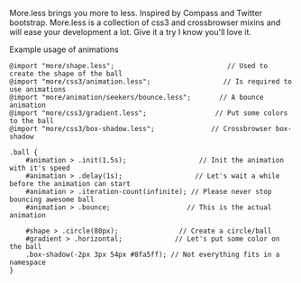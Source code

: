 More.less brings you more to less.
Inspired by Compass and Twitter bootstrap.
More.less is a collection of css3 and crossbrowser mixins and will ease your development a lot.
Give it a try I know you'll love it.

Example usage of animations

    @import "more/shape.less";                            // Used to create the shape of the ball
    @import "more/css3/animation.less";                  // Is required to use animations
    @import "more/animation/seekers/bounce.less";       // A bounce animation
    @import "more/css3/gradient.less";                 // Put some colors to the ball
    @import "more/css3/box-shadow.less";              // Crossbrowser box-shadow

    .ball {
        #animation > .init(1.5s);                  // Init the animation with it's speed
        #animation > .delay(1s);                  // Let's wait a while before the animation can start
        #animation > .iteration-count(infinite); // Please never stop bouncing awesome ball
        #animation > .bounce;                   // This is the actual animation

        #shape > .circle(80px);               // Create a circle/ball
        #gradient > .horizontal;             // Let's put some color on the ball
        .box-shadow(-2px 3px 54px #8fa5ff); // Not everything fits in a namespace
    }
